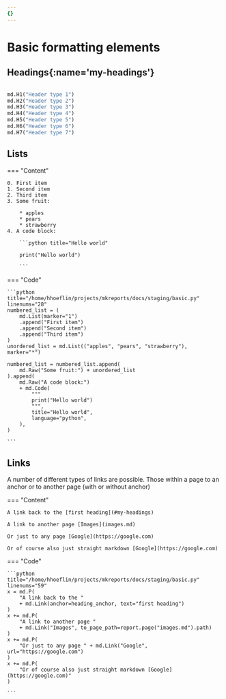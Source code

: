 ```yaml
---
{}
---
```



# Basic formatting elements

## Headings[](){:name='my-headings'}

```python title="Available headings"

md.H1("Header type 1")
md.H2("Header type 2")
md.H3("Header type 3")
md.H4("Header type 4")
md.H5("Header type 5")
md.H6("Header type 6")
md.H7("Header type 7")

```

## Lists

=== "Content"

    0. First item
    1. Second item
    2. Third item
    3. Some fruit:
    
        * apples
        * pears
        * strawberry
    4. A code block:
    
        ```python title="Hello world"
    
        print("Hello world")                    
    
        ```

=== "Code"

    ```python title="/home/hhoeflin/projects/mkreports/docs/staging/basic.py" linenums="28"
    numbered_list = (
        md.List(marker="1")
        .append("First item")
        .append("Second item")
        .append("Third item")
    )
    unordered_list = md.List(("apples", "pears", "strawberry"), marker="*")

    numbered_list = numbered_list.append(
        md.Raw("Some fruit:") + unordered_list
    ).append(
        md.Raw("A code block:")
        + md.Code(
            """
            print("Hello world")                    
            """,
            title="Hello world",
            language="python",
        ),
    )

    ```

## Links

A number of different types of links are possible. Those within
a page to an anchor or to another page (with or without anchor)

=== "Content"

    A link back to the [first heading](#my-headings)

    A link to another page [Images](images.md)

    Or just to any page [Google](https://google.com)

    Or of course also just straight markdown [Google](https://google.com)

=== "Code"

    ```python title="/home/hhoeflin/projects/mkreports/docs/staging/basic.py" linenums="59"
    x = md.P(
        "A link back to the "
        + md.Link(anchor=heading_anchor, text="first heading")
    )
    x += md.P(
        "A link to another page "
        + md.Link("Images", to_page_path=report.page("images.md").path)
    )
    x += md.P(
        "Or just to any page " + md.Link("Google", url="https://google.com")
    )
    x += md.P(
        "Or of course also just straight markdown [Google](https://google.com)"
    )

    ```
